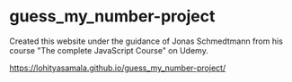 # guess_my_number-project
Created this website under the guidance of Jonas Schmedtmann from his course "The complete JavaScript Course" on Udemy.

https://lohityasamala.github.io/guess_my_number-project/

